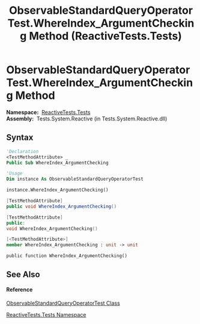 ﻿---
title: ObservableStandardQueryOperatorTest.WhereIndex_ArgumentChecking Method  (ReactiveTests.Tests)
TOCTitle: WhereIndex_ArgumentChecking Method
ms:assetid: M:ReactiveTests.Tests.ObservableStandardQueryOperatorTest.WhereIndex_ArgumentChecking
ms:mtpsurl: https://msdn.microsoft.com/en-us/library/reactivetests.tests.observablestandardqueryoperatortest.whereindex_argumentchecking(v=VS.103)
ms:contentKeyID: 36619175
ms.date: 06/28/2011
mtps_version: v=VS.103
f1_keywords:
- ReactiveTests.Tests.ObservableStandardQueryOperatorTest.WhereIndex_ArgumentChecking
dev_langs:
- CSharp
- JScript
- VB
- FSharp
- c++
---

# ObservableStandardQueryOperatorTest.WhereIndex\_ArgumentChecking Method

**Namespace:**  [ReactiveTests.Tests](hh289046\(v=vs.103\).md)  
**Assembly:**  Tests.System.Reactive (in Tests.System.Reactive.dll)

## Syntax

``` vb
'Declaration
<TestMethodAttribute> _
Public Sub WhereIndex_ArgumentChecking
```

``` vb
'Usage
Dim instance As ObservableStandardQueryOperatorTest

instance.WhereIndex_ArgumentChecking()
```

``` csharp
[TestMethodAttribute]
public void WhereIndex_ArgumentChecking()
```

``` c++
[TestMethodAttribute]
public:
void WhereIndex_ArgumentChecking()
```

``` fsharp
[<TestMethodAttribute>]
member WhereIndex_ArgumentChecking : unit -> unit 
```

``` jscript
public function WhereIndex_ArgumentChecking()
```

## See Also

#### Reference

[ObservableStandardQueryOperatorTest Class](hh288944\(v=vs.103\).md)

[ReactiveTests.Tests Namespace](hh289046\(v=vs.103\).md)

